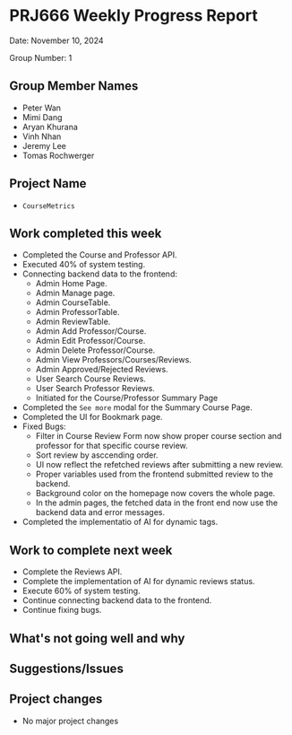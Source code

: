 # PRJ666 Weekly Progress Report

Date: November 10, 2024

Group Number: 1

## Group Member Names

- Peter Wan
- Mimi Dang
- Aryan Khurana
- Vinh Nhan
- Jeremy Lee
- Tomas Rochwerger

## Project Name

- `CourseMetrics`

## Work completed this week

- Completed the Course and Professor API.
- Executed 40% of system testing.
- Connecting backend data to the frontend:
  - Admin Home Page.
  - Admin Manage page.
  - Admin CourseTable.
  - Admin ProfessorTable.
  - Admin ReviewTable.
  - Admin Add Professor/Course.
  - Admin Edit Professor/Course.
  - Admin Delete Professor/Course.
  - Admin View Professors/Courses/Reviews.
  - Admin Approved/Rejected Reviews.
  - User Search Course Reviews.
  - User Search Professor Reviews.
  - Initiated for the Course/Professor Summary Page
- Completed the `See more` modal for the Summary Course Page.
- Completed the UI for Bookmark page.
- Fixed Bugs:
  - Filter in Course Review Form now show proper course section and professor for that specific course review.
  - Sort review by asccending order.
  - UI now reflect the refetched reviews after submitting a new review.
  - Proper variables used from the frontend submitted review to the backend.
  - Background color on the homepage now covers the whole page.
  - In the admin pages, the fetched data in the front end now use the backend data and error messages.
- Completed the implementatio of AI for dynamic tags.

## Work to complete next week

- Complete the Reviews API.
- Complete the implementation of AI for dynamic reviews status.
- Execute 60% of system testing.
- Continue connecting backend data to the frontend.
- Continue fixing bugs.

## What's not going well and why

## Suggestions/Issues

## Project changes

- No major project changes
